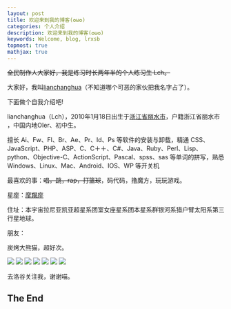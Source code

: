```yaml
---
layout: post
title: 欢迎来到我的博客(✪ω✪)
categories: 个人介绍
description: 欢迎来到我的博客(✪ω✪)
keywords: Welcome, blog, lrxsb
topmost: true
mathjax: true
---
```


~~全民制作人大家好，我是练习时长两年半的个人练习生 Lch。~~

大家好，我叫[lianchanghua](https://www.luogu.com.cn/user/564475)（不知道哪个可恶的家伙把我名字占了）。

下面做个自我介绍吧!

lianchanghua（Lch），2010年1月18日出生于[浙江省丽水市](https://baike.baidu.com/item/%E4%B8%BD%E6%B0%B4%E5%B8%82/2713089?fromtitle=%E6%B5%99%E6%B1%9F%E4%B8%BD%E6%B0%B4&fromid=8511762&fromModule=lemma_search-box)，户籍浙江省丽水市 ，中国内地OIer、初中生。

擅长 Ai、Fw、Fl、Br、Ae、Pr、Id、Ps 等软件的安装与卸载，精通 CSS、JavaScript、PHP、ASP、C、C＋＋、C#、Java、Ruby、Perl、Lisp、python、Objective-C、ActionScript、Pascal、spss、sas 等单词的拼写，熟悉 Windows、Linux、Mac、Android、IOS、WP 等开关机

最喜欢的事：~~唱，跳，rap，打篮球~~，码代码，撸魔方，玩玩游戏。

星座：[摩羯座](https://m.xzw.com/astro/capricorn/?appid=bds)

住址：本宇宙拉尼亚凯亚超星系团室女座星系团本星系群银河系猎户臂太阳系第三行星地球。

朋友：

炭烤大熊猫，超好次。

[![](https://cdn.luogu.com.cn/upload/usericon/778235.png)](https://www.luogu.com.cn/user/778235)
[![](https://cdn.luogu.com.cn/upload/usericon/767295.png)](https://www.luogu.com.cn/user/767295)
[![](https://cdn.luogu.com.cn/upload/usericon/553478.png)](https://www.luogu.com.cn/user/553478)
[![](https://cdn.luogu.com.cn/upload/usericon/782094.png)](https://www.luogu.com.cn/user/782094)
[![](https://cdn.luogu.com.cn/upload/usericon/885434.png)](https://www.luogu.com.cn/user/885434)
[![](https://cdn.luogu.com.cn/upload/usericon/884642.png)](https://www.luogu.com.cn/user/884642)
[![](https://cdn.luogu.com.cn/upload/usericon/890467.png)](https://www.luogu.com.cn/user/890467)

去洛谷关注我，谢谢喵。

## The End


